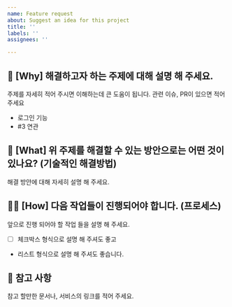 ```yaml
---
name: Feature request
about: Suggest an idea for this project
title: ''
labels: ''
assignees: ''

---
```


## 🍎 [Why] 해결하고자 하는 주제에 대해 설명 해 주세요.
주제를 자세히 적어 주시면 이해하는데 큰 도움이 됩니다. 관련 이슈, PR이 있으면 적어주세요
- 로그인 기능
- #3 연관

## 🚀 [What] 위 주제를 해결할 수 있는 방안으로는 어떤 것이 있나요? (기술적인 해결방법)
해결 방안에 대해 자세히 설명 해 주세요. 

## 🏃‍♂️ [How] 다음 작업들이 진행되어야 합니다. (프로세스)
앞으로 진행 되어야 할 작업 들을 설명 해 주세요.
- [ ] 체크박스 형식으로 설명 해 주셔도 좋고
- 리스트 형식으로 설명 해 주셔도 좋습니다.

## 🎁 참고 사항
참고 할만한 문서나, 서비스의 링크를 적어 주세요. 
